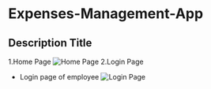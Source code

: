 # Expenses-Management-App
## Description Title
1.Home Page
![Home Page](https://github.com/NikitaJadhav14/Expenses-Management-App/assets/111987307/ca823467-1a98-4311-94da-1f71a3a90c05)
2.Login Page 
- Login page of employee
![Login Page](https://github.com/NikitaJadhav14/Expenses-Management-App/assets/111987307/72c3007c-f8e7-4063-a5db-9181d4cf072c)
